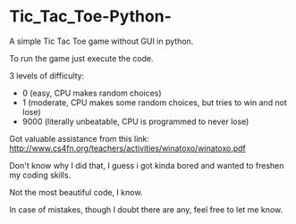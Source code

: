 # Tic_Tac_Toe-Python-

A simple Tic Tac Toe game without GUI in python.

To run the game just execute the code.

3 levels of difficulty: 
- 0 (easy, CPU makes random choices)
- 1 (moderate, CPU makes some random choices, but tries to win and not lose)
- 9000 (literally unbeatable, CPU is programmed to never lose)

Got valuable assistance from this link:
http://www.cs4fn.org/teachers/activities/winatoxo/winatoxo.pdf

Don't know why I did that, I guess i got kinda bored and wanted to freshen my coding skills.

Not the most beautiful code, I know.

In case of mistakes, though I doubt there are any, feel free to let me know.
